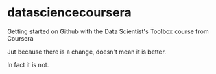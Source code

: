 # datasciencecoursera
Getting started on Github with the Data Scientist's Toolbox course from Coursera

Jut because there is a change, doesn't mean it is better.

In fact it is not.
